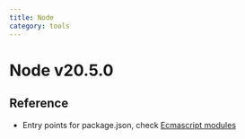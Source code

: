 ```yaml
---
title: Node
category: tools
---
```


# Node v20.5.0

## Reference

- Entry points for package.json, check [Ecmascript modules](https://nodejs.org/docs/latest-v17.x/api/packages.html)

